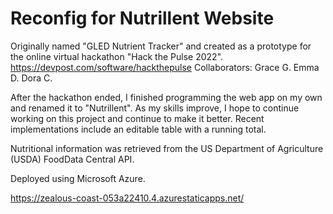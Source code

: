
# Reconfig for Nutrillent Website

Originally named "GLED Nutrient Tracker" and created as a prototype for the online virtual hackathon "Hack the Pulse 2022".
https://devpost.com/software/hackthepulse
Collaborators:
Grace G.
Emma D.
Dora C.

After the hackathon ended, I finished programming the web app on my own and renamed it to "Nutrillent". As my skills improve, I hope to continue working on this project and continue to make it better. Recent implementations include an editable table with a running total.

Nutritional information was retrieved from the US Department of Agriculture (USDA) FoodData Central API.

Deployed using Microsoft Azure.

https://zealous-coast-053a22410.4.azurestaticapps.net/
